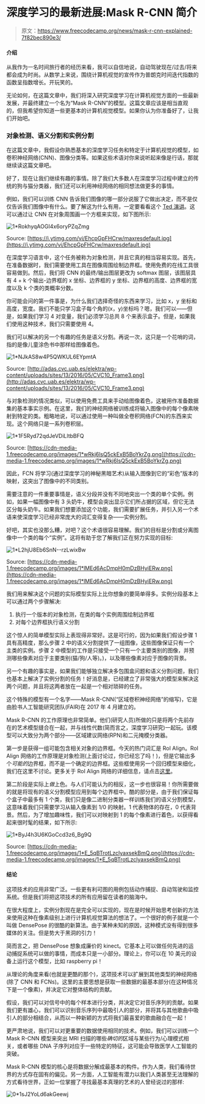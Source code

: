 # 深度学习的最新进展:Mask R-CNN 简介

> 原文：<https://www.freecodecamp.org/news/mask-r-cnn-explained-7f82bec890e3/>

#### 介绍

从我作为一名时间旅行者的经历来看，我可以自信地说，自动驾驶现在/过去/将来都会成为时尚。从数学上来说，围绕计算机视觉的宣传作为普朗克时间迭代指数的函数呈指数增长。开玩笑的。

无论如何，在这篇文章中，我们将深入研究深度学习在计算机视觉方面的一些最新发展，并最终建立一个名为“Mask R-CNN”的模型。这篇文章应该是相当直观的，但我希望你知道一些更基本的计算机视觉模型。如果你认为你准备好了，让我们开始吧。

### 对象检测、语义分割和实例分割

在这篇文章中，我假设你熟悉基本的深度学习任务和特定于计算机视觉的模型，如卷积神经网络(CNN)、图像分类等。如果这些术语对你来说听起来像是行话，那就继续读这篇文章吧。

好了，现在让我们继续有趣的事情。除了我们大多数人在深度学习过程中建立的传统的狗与猫分类器，我们还可以利用神经网络的相同想法做更多的事情。

例如，我们可以训练 CNN 告诉我们图像的哪一部分说服了它做出决定，而不是仅仅告诉我们图像中有什么。要了解这为什么有用，一定要看看这个 [Ted 演讲](https://www.youtube.com/watch?v=TRzBk_KuIaM)。这可以通过让 CNN 在对象周围画一个方框来实现，如下图所示:

![1*RokhyqAOGI4x6oryPZqZmg](img/dd2d7be1122781c3d5378aef32a80211.png)

Source: [https://i.ytimg.com/vi/EhcpGpFHCrw/maxresdefault.jpg](https://i.ytimg.com/vi/EhcpGpFHCrw/maxresdefault.jpg)

在深度学习语言中，这个任务被称为对象检测，并且它真的相当容易实现。首先，在准备数据时，我们需要使用工具在图像周围绘制边界框。使用免费的在线工具很容易做到。然后，我们将 CNN 的最终/输出图层更改为 softmax 图层，该图层具有 4 + k 个输出-边界框的 x 坐标、边界框的 y 坐标、边界框的高度、边界框的宽度以及 k 个类的类概率分数。

你可能会问的第一件事是，为什么我们选择奇怪的东西来学习，比如 x，y 坐标和高度，宽度。我们不能只学习盒子每个角的(x，y)坐标吗？嗯，我们可以——但是，如果我们学习 4 对变量，我们必须学习总共 8 个来表示盒子。但是，如果我们使用这种技术，我们只需要使用 4。

我们可以解决的另一个有趣的任务是语义分割。再说一次，这只是一个花哨的词，指的是像儿童涂色书中那样给图像着色。

![1*NJkAS8w4P5QWKUL6EYpmtA](img/25263ce63758ba0aa6a0d4367d2b30f6.png)

Source: [http://adas.cvc.uab.es/elektra/wp-content/uploads/sites/13/2016/05/CVC10_Frame3.png](http://adas.cvc.uab.es/elektra/wp-content/uploads/sites/13/2016/05/CVC10_Frame3.png)

与对象检测的情况类似，可以使用免费工具来手动给图像着色，这被用作准备数据集的基本事实示例。在这里，我们的神经网络被训练成将输入图像中的每个像素映射到特定的类。粗略地说，可以通过使用一种叫做全卷积网络(FCN)的东西来实现。这个网络只是一系列卷积层。

![1*1F5Ryd72qdJeVDiLltbBFQ](img/0e10c99c8a5c5e09281aac83eb2b0e69.png)

Source: [https://cdn-media-1.freecodecamp.org/images/1*wRkj6lsQ5ckExB5BoYkrZg.png](https://cdn-media-1.freecodecamp.org/images/1*wRkj6lsQ5ckExB5BoYkrZg.png)

因此，FCN 将学习(通过深度学习的神秘黑暗艺术)从输入图像到它的“彩色”版本的映射，这突出了图像中的不同类别。

需要注意的一件重要事情是，语义分段并没有不同地突出一个类的单个实例。例如，如果一幅图像中有 3 头奶牛，模型会突出显示它们所占据的区域，但它无法区分每头奶牛。如果我们想要添加这个功能，我们需要扩展任务，并引入另一个术语来使深度学习已经非常庞大的词汇变得复杂——实例分割。

好吧，其实也没那么糟，对吧？这个术语很容易理解。我们的目标是分割或分离图像中一个类的每个“实例”。这将有助于您了解我们正在努力实现的目标:

![1*L2hjU8Eb6SnN--rzLwixBw](img/62896d6bdb8805f372edde9dfba82762.png)

Source: [https://cdn-media-1.freecodecamp.org/images/1*lMEd6AcDmpH0mDzBHyiERw.png](https://cdn-media-1.freecodecamp.org/images/1*lMEd6AcDmpH0mDzBHyiERw.png)

我们用来解决这个问题的实际模型实际上比你想象的要简单得多。实例分段基本上可以通过两个步骤解决:

1.  执行一个版本的对象检测，在类的每个实例周围绘制边界框
2.  对每个边界框执行语义分割

这个惊人的简单模型实际上表现得非常好。这是可行的，因为如果我们假设步骤 1 具有高精度，那么步骤 2 中的语义分割提供了一组图像，这些图像保证只有一个主类的实例。步骤 2 中模型的工作是只接受一个只有一个主要类别的图像，并预测哪些像素对应于主要类别(猫/狗/人等)。)，以及哪些像素对应于图像的背景。

另一个有趣的事实是，如果我们能够独立解决多包围盒问题和语义分割问题，我们也基本上解决了实例分割的任务！好消息是，已经建立了非常强大的模型来解决这两个问题，并且将这两者放在一起是一个相对琐碎的任务。

这个特殊的模型有一个名字——Mask R-CNN(“区域卷积神经网络”的缩写)，它是由脸书人工智能研究团队(FAIR)在 2017 年 4 月建立的。

Mask R-CNN 的工作原理也非常简单。他们(研究人员)所做的只是将两个先前存在的艺术模型缝合在一起，并与线性代数(简而言之，深度学习研究)一起玩。该模型可以大致分为两个部分——区域建议网络(RPN)和二元掩模分类器。

第一步是获得一组可能包含相关对象的边界框。今天的热门词汇是 RoI Align。RoI Align 网络的工作原理是对象检测(上面讨论过，你已经忘了吗！)，但是它输出多个*可能的*边界框，而不是一个确定的边界框。这些框使用另一个回归模型来细化，我们在这里不讨论。更多关于 RoI Align 网络的详细信息，请点击[这里](https://medium.com/@steve101777/roi-pooling-and-roi-align-dd13bfece1df)。

第二阶段是实际上*做*上色。与人们可能认为的相反，这一步也很容易！你所需要做的就是将现有的语义分割模型应用到每个边界框中。酷的部分是，由于我们保证每个盒子中最多有 1 个类，我们只是像二进制分类器一样训练我们的语义分割模型，这意味着我们只需要学习从输入像素到 1/0 的映射。1 代表物体的存在，0 代表背景。然后，为了增加趣味性，我们可以对映射到 1 的每个像素进行着色，以获得看起来很时髦的结果，如下所示:

![1*ByJ4h3U6KGoCcd3z6_Bg9Q](img/038416bd254a0bdce00c908112eaca05.png)

Source: [https://cdn-media-1.freecodecamp.org/images/1*E_5qBTrotLzclyaxsekBmQ.png](https://cdn-media-1.freecodecamp.org/images/1*E_5qBTrotLzclyaxsekBmQ.png)

#### 结论

这项技术的应用非常广泛。一些更有利可图的用例包括动作捕捉、自动驾驶和监控系统。但是我们将把这项技术的所有应用留在读者的脑海中。

在很大程度上，实例分割现在是完全可以实现的，现在是时候开始思考创新的方法来使用这种在像素级别上进行计算机视觉算法的想法了。一个很好的例子就是一个叫做 DensePose 的很酷的新算法。由于某种未知的原因，这种模式没有得到很多媒体的关注。但是势大于黑洞的引力！

简而言之，把 DensePose 想象成廉价的 kinect。它基本上可以做任何先进的运动捕捉系统可以做的事情，而成本只是一小部分。理论上，你可以在 10 美元的设备上运行这个模型，比如 raspberry pi！

从理论的角度来看(也就是更酷的那个)，这项技术可以扩展到其他类型的神经网络(除了 CNN 和 FCNs)。这里的主要思想是获取一些数据的最基本部分(在这种情况下是一个像素)，并决定它对整体结构的贡献。

假设，我们可以对信号中的每个样本进行分类，并决定它对音乐序列的贡献。如果我们更有雄心，我们可以识别音乐序列中最吸引人的部分，并将其与其他歌曲中吸引人的部分相结合，从而以一种新颖的方式将我们最喜爱的歌曲融合在一起！

更严肃地说，我们可以对更重要的数据使用相同的技术。例如，我们可以训练一个 Mask R-CNN 模型来突出 MRI 扫描的哪些*确切的*区域与某些行为/心理模式相关，或者哪些 DNA 子序列对应于一些特定的特征，这可能会导致医学人工智能的突破。

Mask R-CNN 模型的核心是将数据分解成最基本的构件。作为人类，我们看待世界的方式存在固有的偏见。另一方面，人工智能有潜力以我们人类甚至无法理解的方式看待世界，正如一位掌握了寻找最基本真理的艺术的人曾经说过的那样:

![0*1sJ2YoLd6akGeewj](img/3449b4a334cf8ecbd5bce5847232bad5.png)